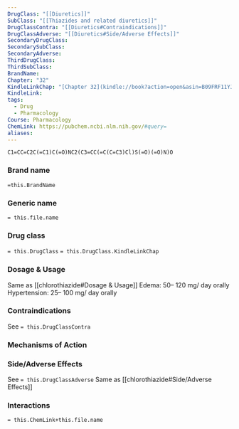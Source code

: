 ```yaml
---
DrugClass: "[[Diuretics]]"
SubClass: "[[Thiazides and related diuretics]]"
DrugClassContra: "[[Diuretics#Contraindications]]"
DrugClassAdverse: "[[Diuretics#Side/Adverse Effects]]"
SecondaryDrugClass: 
SecondarySubClass: 
SecondaryAdverse: 
ThirdDrugClass: 
ThirdSubClass: 
BrandName: 
Chapter: "32"
KindleLinkChap: "[Chapter 32](kindle://book?action=open&asin=B09FRF11YJ&location=17407)"
KindleLink: 
tags:
  - Drug
  - Pharmacology
Course: Pharmacology
ChemLink: https://pubchem.ncbi.nlm.nih.gov/#query=
aliases:
---
```

```smiles
C1=CC=C2C(=C1)C(=O)NC2(C3=CC(=C(C=C3)Cl)S(=O)(=O)N)O
```

### Brand name
`=this.BrandName`

### Generic name
`= this.file.name`

### Drug class 
`= this.DrugClass`
	`= this.DrugClass.KindleLinkChap`

### Dosage & Usage
Same as [[chlorothiazide#Dosage & Usage]]
 Edema: 50– 120 mg/ day orally 
 Hypertension: 25– 100 mg/ day orally

### Contraindications
See `= this.DrugClassContra`

### Mechanisms of Action

### Side/Adverse Effects
See `= this.DrugClassAdverse`
Same as [[chlorothiazide#Side/Adverse Effects]]
### Interactions

`= this.ChemLink+this.file.name`

